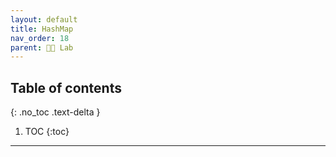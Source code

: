 ```yaml
---
layout: default
title: HashMap
nav_order: 18
parent: 👨‍🔬 Lab
---
```

## Table of contents
{: .no_toc .text-delta }

1. TOC
{:toc}

---

